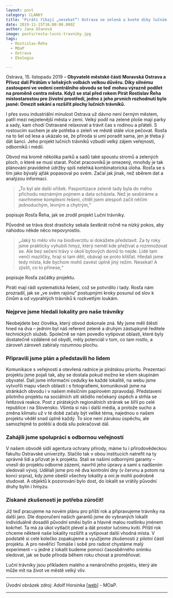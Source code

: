```yaml
---
layout: post
category: CLANKY
title: 'Piráti říkají „nesekat“! Ostrava se zelená a kvete díky lučním trávníkům'
date: 2019-11-15T16:00:00.000Z
author: Jana Ožanová
image: posts/rosta-lucni-travniky.jpg
tags:
  - Rostislav-Řeha
  - MOaP
  - Ostrava
  - Ekologie

---
```


Ostrava, 15. listopadu 2019 – **Obyvatelé městské části Moravská Ostrava a Přívoz dali Pirátům v loňských volbách velkou důvěru. Díky silnému zastoupení ve vedení centrálního obvodu se teď mohou výrazně podílet na proměně centra města. Když se stal před rokem Pirát Rostislav Řeha místostarostou pro životní prostředí, jedno z jeho prvních rozhodnutí bylo jasné: Omezit sekání a rozšířit plochy lučních trávníků.**

I přes svou industriální minulost Ostrava už dávno není černým městem, patří mezi nejzelenější města v zemi. Velký podíl na zelené ploše mají parky a sady, kam chodí Ostravané relaxovat a trávit čas s rodinou a přáteli. S rostoucím suchem je ale potřeba o zeleň ve městě stále více pečovat. Rosťa na to šel od lesa a ukázalo se, že příroda si umí poradit sama, jen je třeba jí dát šanci. Jeho projekt lučních trávníků vzbudil velký zájem veřejnosti, odborníků i médií.

Obvod má kromě několika parků a sadů také spoustu stromů a zelených ploch, o které se musí starat. Počet pracovníků je omezený, mnohdy je tak plánování pravidelné údržby spíš nelehká kombinatorická úloha. Rosťa se s tím jako bývalý ajťák popasoval po svém. Začal jak jinak, než sběrem dat a analýzou informací.

> „To byl ale další oříšek. Pasportizace zeleně tady byla do mého příchodu neznámým pojmem a data scházela. Než je sesbíráme a navrhneme komplexní řešení, chtěl jsem alespoň začít něčím jednoduchým, levným a chytrým,“

popisuje Rosťa Řeha, jak se zrodil projekt Luční trávníky.

Původně se tráva dost drasticky sekala šestkrát ročně na nízký pokos, aby náhodou někde něco nepovyrostlo.

> „Jaký to mělo vliv na biodiverzitu si dokážete představit. Za ty roky jsme prakticky vyhubili hmyz, který neměl kde přežívat a rozmnožovat se. Ale bez sečení trávy v okolí bytových domů to nejde. Lidé tam venčí mazlíčky, hrají si tam děti, obávají se proto klíšťat. Hledali jsme tedy místa, kde bychom mohli zavést úplně jiný režim. Nesekat! A zjistit, co to přinese,“

popisuje Rosťa začátky projektu.

Piráti mají rádi systematická řešení, což se potvrdilo i tady. Rosťa nám prozradil, jak se „ve svém rajónu“ postupnými kroky posunul od slov k činům a od vyprahlých trávníků k rozkvetlým loukám.

### Nejprve jsme hledali lokality pro naše trávníky

Neobejdete bez člověka, který obvod dokonale zná. My jsme měli štěstí hned na dva – jedním byl náš referent zeleně a druhým zástupkyně ředitele technických služeb. Společně se nám povedlo vytipovat oblasti, které byly dostatečně vzdálené od obydlí, měly potenciál v tom, co tam rostlo, a zároveň zároveň zabíraly rozumnou plochu.

### Připravili jsme plán a představili ho lidem

Komunikace s veřejností a otevřená radnice je pirátskou prioritu. Prezentaci projektu jsme pojali tak, aby se dostala pokud možno ke všem skupinám obyvatel. Dali jsme informační cedulky ke každé lokalitě, na webu jsme vytvořili mapu všech oblastí i s fotografiemi, komunikovali jsme na stránkách obvodu i v našem měsíčním papírovém zpravodaji. Představení pilotního projektu na sociálních sítí sklidilo nečekaný úspěch a strhla se řetězová reakce. Post z pirátských regionálních stránek se šířil po celé republice i na Slovensko. Všimla si nás i další média, a protože sucho a změna klimatu už v té době začaly být veliké téma, najednou o našem projektu věděl snad úplně každý. To sice není zárukou úspěchu, ale samozřejmě to potěší a dodá sílu pokračovat dál.

### Zahájili jsme spolupráci s odbornou veřejností

V našem obvodě sídlí agentura ochrany přírody, máme tu i přírodovědeckou fakultu Ostravské univerzity. Stačilo tak v obou institucích natrefit na ty správné lidi a přizvat je k projektu. Stali se našimi odbornými garanty – vnesli do projektu odborné zázemí, navrhli jeho úpravy a sami s nadšením sledovali vývoj. Udělali jsme pro ně dva kontrolní dny (v červnu a potom na konci srpna), kdy jsme obešli všechny lokality a oni je mohli podrobně studovat. A objektů k pozorování bylo dost, do lokalit se vrátily původní druhy bylin i hmyzu.

### Získané zkušenosti je potřeba zúročit!

Již teď pracujeme na novém plánu pro příští rok a připravujeme trávníky na další jaro. Dle doporučení našich garantů jsme do vybraných lokalit individuálně dosadili původní směsi bylin a hlavně malou rostlinku jménem kokrhel. Ta má za úkol vytlačit plevel a dát prostor lučnímu kvítí. Příští rok chceme některé naše lokality rozšířit a vytipovat další vhodná místa. V podstatě si celé kolečko zopakujeme a využijeme zkušenosti z pilotní části projektu. A pro nevěřící Tomáše i sobě pro radost chystáme malý experiment – u jedné z lokalit budeme pomocí časosběrného snímku sledovat, jak se bude příroda během roku chovat a proměňovat.

Luční trávníky jsou příkladem malého a nenáročného projektu, který ale může mít na život ve městě velký vliv.

---

Úvodní obrázek zdroj: Adolf Horsinka \[[web](http://foto-horsinka.cz/)\] - MOaP.

- - -
